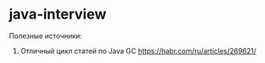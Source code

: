 # java-interview

Полезные источники:
1) Отличный цикл статей по Java GC https://habr.com/ru/articles/269621/
